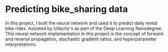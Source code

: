 # Predicting bike_sharing data
In this project, I built the neural network and used it to predict daily rental bike rides. Assisted by Udacity's as part of the Deep Learning Nanodegree. This neural network implementation in this project is the concept of forward and reverse propagation, stochastic gradient ratios, and hyperparameter interpretations.
